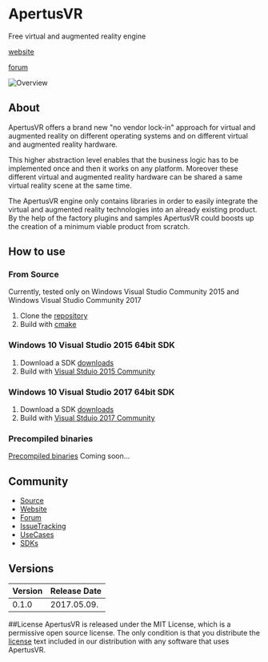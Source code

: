 # ApertusVR
Free virtual and augmented reality engine

[website](http://www.apertusvr.org)

[forum](http://forum.apertusvr.org/)

![Overview](http://www.apertusvr.org/wp-content/uploads/2017/04/overview-998x1024.png)

## About
ApertusVR offers a brand new "no vendor lock-in" approach for
virtual and augmented reality on different operating systems
and on different virtual and augmented reality hardware.

This higher abstraction level enables that the business logic
has to be implemented once and then it works on any platform.
Moreover these different virtual and augmented reality hardware
can be shared a same virtual reality scene at the same time.

The ApertusVR engine only contains libraries in order to 
easily integrate the virtual and augmented reality technologies
into an already existing product.
By the help of the factory plugins and samples
ApertusVR could boosts up the creation of a minimum viable product from scratch.

## How to use
### From Source
Currently, tested only on Windows Visual Studio Community 2015
and Windows Visual Studio Community 2017

1. Clone the [repository](https://github.com/MTASZTAKI/ApertusVR)
2. Build with [cmake](https://cmake.org/)

### Windows 10 Visual Studio 2015 64bit SDK
1. Download a SDK [downloads](http://apertusvr.org/?page_id=41)
2. Build with [Visual Stduio 2015 Community](https://imagine.microsoft.com/en-us/Catalog/Product/101)

### Windows 10 Visual Studio 2017 64bit SDK
1. Download a SDK [downloads](http://apertusvr.org/?page_id=41)
2. Build with [Visual Stduio 2017 Community](https://www.visualstudio.com/downloads/)

### Precompiled binaries
[Precompiled binaries](http://www.apertusvr.org/downloads/binaries) Coming soon...


## Community
* [Source](https://github.com/MTASZTAKI/ApertusVR)
* [Website](http://www.apertusvr.org)
* [Forum](http://forum.apertusvr.org/)
* [IssueTracking](https://github.com/MTASZTAKI/ApertusVR/issues)
* [UseCases](http://apertusvr.org/#usecase)
* [SDKs](http://apertusvr.org/sdk/)


## Versions
Version | Release Date
------- | ------------
0.1.0   | 2017.05.09.


##License
ApertusVR is released under the MIT License, which is a permissive open source license. The only condition is that you distribute the [license](https://github.com/MTASZTAKI/ApertusVR/blob/master/LICENSE) text included in our distribution with any software that uses ApertusVR.
